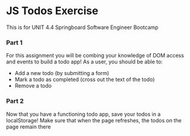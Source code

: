 # JS Todos Exercise
This is for UNIT 4.4 Springboard Software Engineer Bootcamp

### Part 1
For this assignment you will be combing your knowledge of DOM access and events to build a todo app! As a user, you should be able to:
- Add a new todo (by submitting a form)
- Mark a todo as completed (cross out the text of the todo)
- Remove a todo

### Part 2
Now that you have a functioning todo app, save your todos in a localStorage! Make sure that when the page refreshes, the todos on the page remain there

